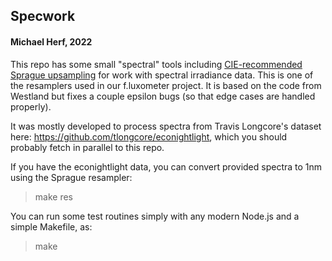 ## Specwork
#### Michael Herf, 2022

This repo has some small "spectral" tools including [CIE-recommended Sprague upsampling](https://github.com/herf/specwork/blob/master/sprague.js) for work with spectral irradiance data. This is one of the resamplers used in our f.luxometer project. It is based on the code from Westland but fixes a couple epsilon bugs (so that edge cases are handled properly).

It was mostly developed to process spectra from Travis Longcore's dataset here: https://github.com/tlongcore/econightlight, which you should probably fetch in parallel to this repo.

If you have the econightlight data, you can convert provided spectra to 1nm using the Sprague resampler:
> make res

You can run some test routines simply with any modern Node.js and a simple Makefile, as:
> make

